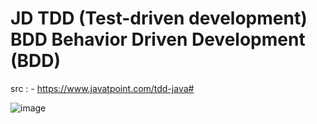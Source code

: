 # JD TDD (Test-driven development) BDD Behavior Driven Development (BDD) 

src : - https://www.javatpoint.com/tdd-java#


![image](https://user-images.githubusercontent.com/69948118/173261339-7872c7f7-3350-40df-9f22-37185808dea9.png)
